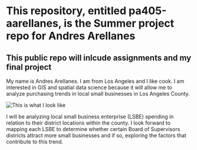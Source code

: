 # This repository, entitled pa405-aarellanes, is the Summer project repo for Andres Arellanes
## This public repo will inlcude assignments and my final project
My name is Andres Arellanes. I am from Los Angeles and I like cook. I am interested in GIS and spatial data science because it will allow me to analyze purchasing trends in local small businesses in Los Angeles County.

![This is what I look like](https://ca-times.brightspotcdn.com/dims4/default/1e870ab/2147483647/strip/true/crop/8192x5464+0+0/resize/2160x1441!/format/webp/quality/75/?url=https%3A%2F%2Fcalifornia-times-brightspot.s3.amazonaws.com%2F2b%2Fea%2Fa2a7685543ac875315994da89200%2F1366152-la-de-los-east-la-classic-football-game-roosevelt-garfield11.JPG)<br />

I will be analyzing local small business enterprise (LSBE) spending in relation to their district locations within the county. I look forward to mapping each LSBE to determine whether certain Board of Supervisors districts attract more small businesses and if so, exploring the factors that contribute to this trend.

